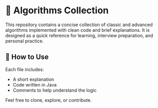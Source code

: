 # 🧠 Algorithms Collection

This repository contains a concise collection of classic and advanced algorithms implemented with clean code and brief explanations. It is designed as a quick reference for learning, interview preparation, and personal practice.

## 🚀 How to Use

Each file includes:
- A short explanation
- Code written in Java
- Comments to help understand the logic

Feel free to clone, explore, or contribute.
